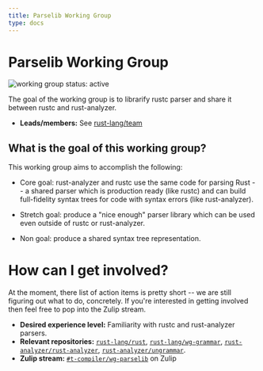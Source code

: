 ```yaml
---
title: Parselib Working Group
type: docs
---
```

# Parselib Working Group
![working group status: active][status]

The goal of the working group is to librarify rustc parser and share it between
rustc and rust-analyzer.

- **Leads/members:** See [rust-lang/team][team]

[status]: https://img.shields.io/badge/status-active-brightgreen.svg?style=for-the-badge

## What is the goal of this working group?
This working group aims to accomplish the following:

- Core goal: rust-analyzer and rustc use the same code for parsing Rust -- a
  shared parser which is production ready (like rustc) and can build
  full-fidelity syntax trees for code with syntax errors (like rust-analyzer).

- Stretch goal: produce a "nice enough" parser library which can be used even
  outside of rustc or rust-analyzer.

- Non goal: produce a shared syntax tree representation.

# How can I get involved?
At the moment, there list of action items is pretty short -- we are still
figuring out what to do, concretely. If you're interested in getting involved
then feel free to pop into the Zulip stream.

- **Desired experience level:** Familiarity with rustc and rust-analyzer parsers.
- **Relevant repositories:** [`rust-lang/rust`][rust], [`rust-lang/wg-grammar`][wg-grammar], [`rust-analyzer/rust-analyzer`][rust-analyzer], [`rust-analyzer/ungrammar`][ungrammar].
- **Zulip stream:** [`#t-compiler/wg-parselib`][zulip] on Zulip

[rust]: https://github.com/rust-lang/rust
[wg-grammar]: https://github.com/rust-lang/wg-grammar
[rust-analyzer]: https://github.com/rust-analyzer/rust-analyzer
[ungrammar]: https://github.com/rust-analyzer/ungrammar
[team]: https://github.com/rust-lang/team/blob/master/teams/wg-parselib.toml

[zulip]: https://rust-lang.zulipchat.com/#narrow/stream/254930-t-compiler.2Fwg-parselib

